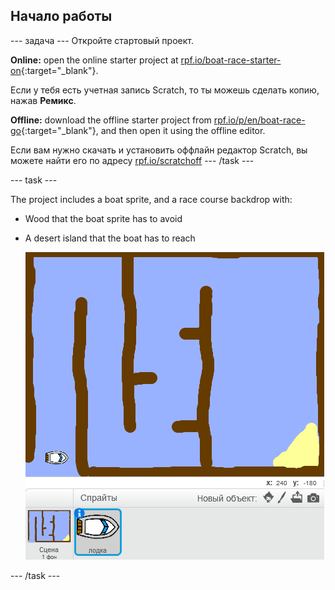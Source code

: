 ## Начало работы

\--- задача \--- Откройте стартовый проект.

**Online:** open the online starter project at [rpf.io/boat-race-starter-on](http://rpf.io/boat-race-starter-on){:target="_blank"}.

Если у тебя есть учетная запись Scratch, то ты можешь сделать копию, нажав **Ремикс**.

**Offline:** download the offline starter project from [rpf.io/p/en/boat-race-go](http://rpf.io/p/en/boat-race-go){:target="_blank"}, and then open it using the offline editor.

Если вам нужно скачать и установить оффлайн редактор Scratch, вы можете найти его по адресу [rpf.io/scratchoff](http://rpf.io/scratchoff) \--- /task \---

\--- task \---

The project includes a boat sprite, and a race course backdrop with:

- Wood that the boat sprite has to avoid
- A desert island that the boat has to reach
    
    ![скриншот](images/boat-starter.png)

\--- /task \---